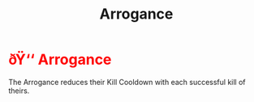 ﻿---
lang: en-US
title: Arrogance
prev: Zombie
next: Bomber
---
# <font color=red>ðŸ‘‘ <b>Arrogance</b></font> <Badge text="Killing" type="tip" vertical="middle"/>

The Arrogance reduces their Kill Cooldown with each successful kill of theirs.<br>
